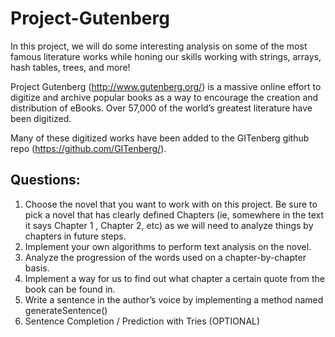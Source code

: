 # Project-Gutenberg
In this project, we will do some interesting analysis on some of the most famous literature works while honing our skills working with strings, arrays, hash tables, trees, and more!

Project Gutenberg (http://www.gutenberg.org/) is a massive online effort to digitize and archive popular books as a way to encourage the creation and distribution of eBooks. Over 57,000 of the world’s greatest literature have been digitized. 

Many of these digitized works have been added to the GITenberg github repo (https://github.com/GITenberg/). 

## Questions:
 1. Choose the novel that you want to work with on this project. Be sure to pick a novel that has clearly defined Chapters (ie, somewhere in the text it says Chapter 1 , Chapter 2, etc) as we will need to analyze things by chapters in future steps.
 2. Implement your own algorithms to perform text analysis on the novel.
 3. Analyze the progression of the words used on a chapter-by-chapter basis.
 4. Implement a way for us to find out what chapter a certain quote from the book can be found in.
 5. Write a sentence in the author’s voice by implementing a method named generateSentence()
 6. Sentence Completion / Prediction with Tries (OPTIONAL)
